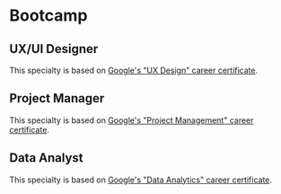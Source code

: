 # Bootcamp

## UX/UI Designer

This specialty is based on [Google's "UX Design" career certificate](https://grow.google/uxdesign/).

## Project Manager

This specialty is based on [Google's "Project Management" career certificate](https://grow.google/projectmanagement/).

## Data Analyst

This specialty is based on [Google's "Data Analytics" career certificate](https://grow.google/dataanalytics/).
